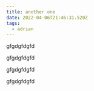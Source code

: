 ```yaml
---
title: another one
date: 2022-04-06T21:46:31.520Z
tags:
  - adrian
---
```

gfgdgfdgfd



gfgdgfdgfd





gfgdgfdgfd



gfgdgfdgfd